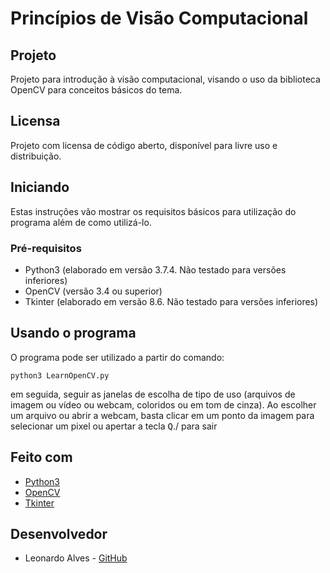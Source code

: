 # Princípios de Visão Computacional


## Projeto

Projeto para introdução à visão computacional, visando o uso da biblioteca OpenCV para conceitos básicos do tema.

## Licensa

Projeto com licensa de código aberto, disponível para livre uso e distribuição.

## Iniciando

Estas instruções vão mostrar os requisitos básicos para utilização do programa além de como utilizá-lo.

### Pré-requisitos

* Python3 (elaborado em versão 3.7.4. Não testado para versões inferiores)
* OpenCV (versão 3.4 ou superior)
* Tkinter (elaborado em versão 8.6. Não testado para versões inferiores)

## Usando o programa

O programa pode ser utilizado a partir do comando:
```
python3 LearnOpenCV.py
```

em seguida, seguir as janelas de escolha de tipo de uso (arquivos de imagem ou vídeo ou webcam, coloridos ou em tom de cinza).
Ao escolher um arquivo ou abrir a webcam, basta clicar em um ponto da imagem para selecionar um pixel ou apertar a tecla <kbd>Q</kbd>./ para sair

## Feito com

* [Python3](https://www.python.org/)
* [OpenCV](https://opencv.org/)
* [Tkinter](https://docs.python.org/3/library/tk.html)


## Desenvolvedor

* Leonardo Alves - [GitHub](https://github.com/LTxAlves)